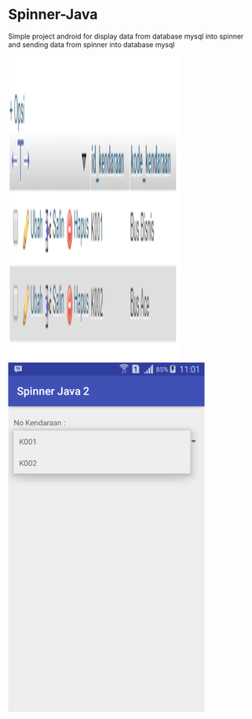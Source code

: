 # Spinner-Java
Simple project android for display data from database mysql into spinner and sending data from spinner into database mysql


<img src="Screenshot_1.png" width="350" height="622">   <img src="Screenshot_2.png" width="400" height="711">
